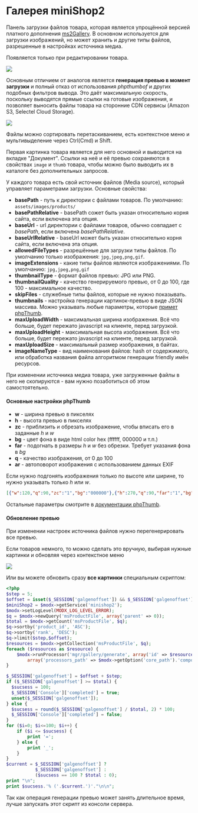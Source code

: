 # Галерея miniShop2

Панель загрузки файлов товара, которая является упрощённой версией платного дополнения [ms2Gallery][4].
В основном используется для загрузки изображений, но может хранить и другие типы файлов, разрешенные в настройках источника медиа.

Появляется только при редактировании товара.

[![](https://file.modx.pro/files/5/c/b/5cb7350a4826a7c3253265279d615a43s.jpg)](https://file.modx.pro/files/5/c/b/5cb7350a4826a7c3253265279d615a43.png)

Основным отличием от аналогов является **генерация превью в момент загрузки** и полный отказ от использования *phpthumbof* и других подобных фильтров вывода.
Это даёт максимальную скорость, поскольку выводятся прямые ссылки на готовые изображения, и позволяет выносить файлы товара на сторонние CDN сервисы (Amazon S3, Selectel Cloud Storage).

[![](https://file.modx.pro/files/a/4/b/a4b89af1ea440c0581e16d0f3aed5930s.jpg)](https://file.modx.pro/files/a/4/b/a4b89af1ea440c0581e16d0f3aed5930.png)

Файлы можно сортировать перетаскиванием, есть контекстное меню и мультивыделение через Ctrl(Cmd) и Shift.

Первая картинка товара является для него основной и выводится на вкладке "Документ".
Ссылки на неё и её превью сохраняются в свойствах `image` и `thumb` товара, чтобы можно было выводить их в каталоге без дополнительных запросов.

У каждого товара есть свой источник файлов (Media source), который управляет параметрами загрузки. Основные свойства:

* **basePath** - путь к директории с файлами товаров. По умолчанию: `assets/images/products/`
* **basePathRelative** - basePath сожет быть указан относительно корня сайта, если включена эта опция.
* **baseUrl** - url директории с файлами товаров, обычно совпадает с *basePath*, если включена *basePathRelative*.
* **baseUrlRelative** - baseUrl может быть указан относительно корня сайта, если включена эта опция.
* **allowedFileTypes** - разрешённые для загрузки типы файлов. По умолчанию только изображения: `jpg,jpeg,png,gif`.
* **imageExtensions** - какие типы файлов являются изображениями. По умолчанию: `jpg,jpeg,png,gif`
* **thumbnailType** - формат файлов превью: JPG или PNG.
* **thumbnailQuality** - качество генерируемого превью, от 0 до 100, где 100 - максимальное качество.
* **skipFiles** - служебные типы файлов, которые не нужно показывать.
* **thumbnails** - настройка генерации картинок-превью в виде JSON массива. Можно указывать любые параметры, которые [примет phpThumb][5].
* **maxUploadWidth** - максимальная ширина изображения. Всё что больше, будет пережато javascript на клиенте, перед загрузкой.
* **maxUploadHeight** - максимальная высота изображения. Всё что больше, будет пережато javascript на клиенте, перед загрузкой.
* **maxUploadSize** - максимальный размер изображения, в байтах.
* **imageNameType** - вид наименования файлов: hash от содержимого, или обработка названия файла алгоритмом генерации friendly имён ресурсов.

При изменении источника медиа товара, уже загруженные файлы в него не скопируются - вам нужно позаботиться об этом самостоятельно.

#### Основные настройки phpThumb

* **w** - ширина превью в пикселях
* **h** - высота превью в пикселях
* **zc** - приблизить и обрезать изображение, чтобы вписать его в заданные *h* и *w*
* **bg** - цвет фона в виде html color hex (ffffff, 000000 и т.п.)
* **far** - подогнать в размеры *h* и *w* без обрезки. Требует указания фона в *bg*
* **q** - качество изображения, от 0 до 100
* **ar** - автоповорот изображения c использованием данных EXIF

Если нужно подгонять изображения только по высоте или ширине, то нужно указывать только *h* или *w*.

``` json
[{"w":120,"q":90,"zc":"1","bg":"000000"},{"h":270,"q":90,"far":"1","bg":"ffffff"}]
```

Остальные параметры смотрите в [документации phpThumb][5].

#### Обновление превью

При изменении настроек источника файлов нужно перегенерировать все превью.

Если товаров немного, то можно сделать это вручную, выбирая нужные картинки и обновляя через контекстное меню

[![](https://file.modx.pro/files/1/8/2/182e6f257fcf683235327edb160c4566s.jpg)](https://file.modx.pro/files/1/8/2/182e6f257fcf683235327edb160c4566.png)

Или вы можете обновить сразу **все картинки** специальным скриптом:

``` php
<?php
$step = 5;
$offset = isset($_SESSION['galgenoffset']) && $_SESSION['galgenoffset'] ? $_SESSION['galgenoffset'] : 0;
$miniShop2 = $modx->getService('minishop2');
$modx->setLogLevel(MODX_LOG_LEVEL_ERROR);
$q = $modx->newQuery('msProductFile', array('parent' => 0));
$total = $modx->getCount('msProductFile', $q);
$q->sortby('product_id', 'ASC');
$q->sortby('rank', 'DESC');
$q->limit($step,$offset);
$resources = $modx->getCollection('msProductFile', $q);
foreach ($resources as $resource) {
    $modx->runProcessor('mgr/gallery/generate', array('id' => $resource->id),
        array('processors_path' => $modx->getOption('core_path').'components/minishop2/processors/'));
}

$_SESSION['galgenoffset'] = $offset + $step;
if ($_SESSION['galgenoffset'] >= $total) {
  $sucsess = 100;
  $_SESSION['Console']['completed'] = true;
  unset($_SESSION['galgenoffset']);
} else {
  $sucsess = round($_SESSION['galgenoffset'] / $total, 2) * 100;
  $_SESSION['Console']['completed'] = false;
}
for ($i=0; $i<=100; $i++) {
    if ($i <= $sucsess) {
        print '=';
    } else {
        print '_';
    }
}
$current = $_SESSION['galgenoffset'] ?
           $_SESSION['galgenoffset'] :
           ($sucsess == 100 ? $total : 0);
print "\n";
print $sucsess.'% ('.$current.')'."\n\n";
```

Так как операция генерации превью может занять длительное время, лучше запускать этот скрипт из консоли сервера.

[4]: /components/18_ms2Gallery
[5]: http://phpthumb.sourceforge.net/demo/docs/phpthumb.readme.txt
